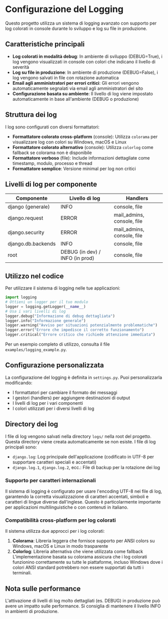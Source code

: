 # Configurazione del Logging

Questo progetto utilizza un sistema di logging avanzato con supporto per log colorati in console durante lo sviluppo e
log su file in produzione.

## Caratteristiche principali

- **Log colorati in modalità debug**: In ambiente di sviluppo (DEBUG=True), i log vengono visualizzati in console con
  colori che indicano il livello di severità
- **Log su file in produzione**: In ambiente di produzione (DEBUG=False), i log vengono salvati in file con rotazione
  automatica
- **Email agli amministratori per errori critici**: Gli errori vengono automaticamente segnalati via email agli
  amministratori del sito
- **Configurazione basata su ambiente**: Il livello di log viene impostato automaticamente in base all'ambiente (DEBUG o
  produzione)

## Struttura dei log

I log sono configurati con diversi formattatori:

- **Formattatore colorato cross-platform** (console): Utilizza `colorama` per visualizzare log con colori su Windows,
  macOS e Linux
- **Formattatore colorato alternativo** (console): Utilizza `colorlog` come fallback se colorama non è disponibile
- **Formattatore verboso** (file): Include informazioni dettagliate come timestamp, modulo, processo e thread
- **Formattatore semplice**: Versione minimal per log non critici

## Livelli di log per componente

| Componente         | Livello di log                  | Handlers                   |
| ------------------ | ------------------------------- | -------------------------- |
| django (generale)  | INFO                            | console, file              |
| django.request     | ERROR                           | mail_admins, console, file |
| django.security    | ERROR                           | mail_admins, console, file |
| django.db.backends | INFO                            | console, file              |
| root               | DEBUG (in dev) / INFO (in prod) | console, file              |

## Utilizzo nel codice

Per utilizzare il sistema di logging nelle tue applicazioni:

```python
import logging
# Ottieni un logger per il tuo modulo
logger = logging.getLogger(__name__)
# Usa i vari livelli di log
logger.debug("Informazione di debug dettagliata")
logger.info("Informazione generale")
logger.warning("Avviso per situazioni potenzialmente problematiche")
logger.error("Errore che impedisce il corretto funzionamento")
logger.critical("Errore critico che richiede attenzione immediata")
```

Per un esempio completo di utilizzo, consulta il file `examples/logging_example.py`.

## Configurazione personalizzata

La configurazione del logging è definita in `settings.py`. Puoi personalizzarla modificando:

- I formattatori per cambiare il formato dei messaggi
- I gestori (handlers) per aggiungere destinazioni di output
- I livelli di log per i vari componenti
- I colori utilizzati per i diversi livelli di log

## Directory dei log

I file di log vengono salvati nella directory `logs/` nella root del progetto. Questa directory viene creata
automaticamente se non esiste. I file di log principali sono:

- `django.log`: Log principale dell'applicazione (codificato in UTF-8 per supportare caratteri speciali e accentati)
- `django.log.1`, `django.log.2`, ecc.: File di backup per la rotazione dei log

### Supporto per caratteri internazionali

Il sistema di logging è configurato per usare l'encoding UTF-8 nei file di log, garantendo la corretta visualizzazione
di caratteri accentati, simboli e caratteri di lingue diverse dall'inglese. Questo è particolarmente importante per
applicazioni multilinguistiche o con contenuti in italiano.

### Compatibilità cross-platform per log colorati

Il sistema utilizza due approcci per i log colorati:

1. **Colorama**: Libreria leggera che fornisce supporto per ANSI colors su Windows, macOS e Linux in modo trasparente
2. **Colorlog**: Libreria alternativa che viene utilizzata come fallback L'implementazione basata su colorama assicura
   che i log colorati funzionino correttamente su tutte le piattaforme, incluso Windows dove i colori ANSI standard
   potrebbero non essere supportati da tutti i terminali.

## Nota sulle performance

L'attivazione di livelli di log molto dettagliati (es. DEBUG) in produzione può avere un impatto sulle performance. Si
consiglia di mantenere il livello INFO in ambienti di produzione.
